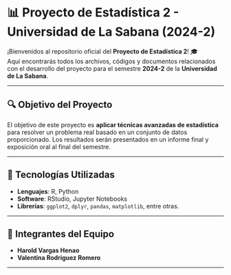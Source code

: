 # 📊 Proyecto de Estadística 2 - Universidad de La Sabana (2024-2)

¡Bienvenidos al repositorio oficial del **Proyecto de Estadística 2**! 🎓  
Aquí encontrarás todos los archivos, códigos y documentos relacionados con el desarrollo del proyecto para el semestre **2024-2** de la **Universidad de La Sabana**.

---
<!--
## 📁 Estructura del repositorio

- **/data**: Contiene los conjuntos de datos que utilizaremos para los análisis estadísticos.
- **/scripts**: Aquí estarán los scripts de R, Python u otros lenguajes utilizados para el análisis de datos.
- **/notebooks**: Notebooks con análisis detallados y visualizaciones interactivas.
- **/reports**: Informes, resúmenes y presentaciones relacionadas con los avances del proyecto.
- **/docs**: Documentación adicional, referencias y recursos.

---
-->
## 🔍 Objetivo del Proyecto

El objetivo de este proyecto es **aplicar técnicas avanzadas de estadística** para resolver un problema real basado en un conjunto de datos proporcionado. Los resultados serán presentados en un informe final y exposición oral al final del semestre.

---

## 🚀 Tecnologías Utilizadas

- **Lenguajes**: R, Python
- **Software**: RStudio, Jupyter Notebooks
- **Librerías**: `ggplot2`, `dplyr`, `pandas`, `matplotlib`, entre otras.

---

## 👥 Integrantes del Equipo

- **Harold Vargas Henao**
- **Valentina Rodriguez Romero** 

---
<!--
## 📅 Cronograma

| Fase                  | Fecha de Entrega |
|-----------------------|------------------|
| Análisis Exploratorio  | [Fecha]          |
| Modelos Estadísticos   | [Fecha]          |
| Informe Final          | [Fecha]          |
| Presentación           | [Fecha]          |

---

## 📌 Notas Importantes

- Mantener los archivos organizados en las carpetas correspondientes.
- Hacer `commits` frecuentes con mensajes claros y descriptivos.
- Colaborar y revisar el trabajo de los compañeros de equipo.

---

## 📧 Contacto

Para cualquier duda o sugerencia, no dudes en ponerte en contacto con nosotros:

- **Profesor: [Nombre del Profesor]**
- **Email: [correo@unisabana.edu.co]**

---

🎉 **¡Buena suerte con el proyecto y que el análisis de datos esté a tu favor!**
-->
